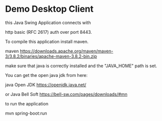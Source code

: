 
Demo Desktop Client
============================================================



this Java Swing Application connects with 

http basic (RFC 2617) auth over port 8443.



To compile this application install maven.

maven
https://downloads.apache.org/maven/maven-3/3.8.2/binaries/apache-maven-3.8.2-bin.zip



make sure that java is correctly installed and the "JAVA_HOME" path is set.



You can get the open java jdk from here:

java Open JDK
https://openjdk.java.net/

or Java Bell Soft
https://bell-sw.com/pages/downloads/#mn


to run the application 

mvn spring-boot:run



